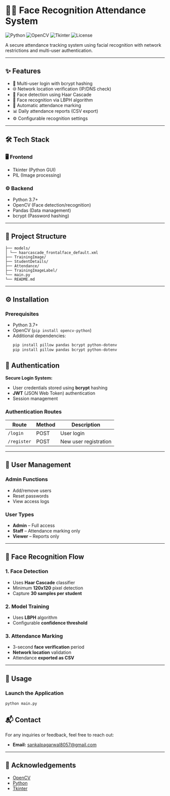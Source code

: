 # 👨‍💻 Face Recognition Attendance System

![Python](https://img.shields.io/badge/python-3.7%2B-blue)
![OpenCV](https://img.shields.io/badge/OpenCV-4.5%2B-orange)
![Tkinter](https://img.shields.io/badge/GUI-Tkinter-green)
![License](https://img.shields.io/badge/License-MIT-yellow)

A secure attendance tracking system using facial recognition with network restrictions and multi-user authentication.

---

## ✨ Features

- 🔐 Multi-user login with bcrypt hashing
- 🌐 Network location verification (IP/DNS check)
- 📸 Face detection using Haar Cascade
- 🧠 Face recognition via LBPH algorithm
- 📅 Automatic attendance marking
- 📊 Daily attendance reports (CSV export)
- ⚙️ Configurable recognition settings

---

## 🛠️ Tech Stack

### 🖥️ Frontend
- Tkinter (Python GUI)
- PIL (Image processing)

### ⚙️ Backend
- Python 3.7+
- OpenCV (Face detection/recognition)
- Pandas (Data management)
- bcrypt (Password hashing)

---

## 📁 Project Structure

```
├── models/
│ └── haarcascade_frontalface_default.xml
├── TrainingImage/ 
├── StudentDetails/ 
├── Attendance/
├── TrainingImageLabel/
└── main.py
└── README.md
```
---

## ⚙️ Installation

### Prerequisites
- Python 3.7+
- OpenCV (`pip install opencv-python`)
- Additional dependencies:
  ```bash
  pip install pillow pandas bcrypt python-dotenv
  pip install pillow pandas bcrypt python-dotenv
  ```
## 🔐 Authentication

**Secure Login System:**

- User credentials stored using **bcrypt** hashing  
- **JWT** (JSON Web Token) authentication  
- Session management  

### Authentication Routes

| Route       | Method | Description         |
|-------------|--------|---------------------|
| `/login`    | POST   | User login          |
| `/register` | POST   | New user registration |

---

## 👥 User Management

### Admin Functions

- Add/remove users  
- Reset passwords  
- View access logs  

### User Types

- **Admin** – Full access  
- **Staff** – Attendance marking only  
- **Viewer** – Reports only  

---

## 📸 Face Recognition Flow

### 1. Face Detection

- Uses **Haar Cascade** classifier  
- Minimum **120x120** pixel detection  
- Capture **30 samples per student**  

### 2. Model Training

- Uses **LBPH** algorithm  
- Configurable **confidence threshold**

### 3. Attendance Marking

- 3-second **face verification** period  
- **Network location** validation  
- Attendance **exported as CSV**

---

## 🚀 Usage

### Launch the Application

```bash
python main.py
```

## 📬 Contact

For any inquiries or feedback, feel free to reach out:

- **Email:** [sankalpagarwal8057@gmail.com](mailto:chaudharysumit73137@gmail.com)  

---

## 🙏 Acknowledgements

- [OpenCV](https://opencv.org/)
- [Python](https://www.python.org/)
- [Tkinter](https://docs.python.org/3/library/tkinter.html)
